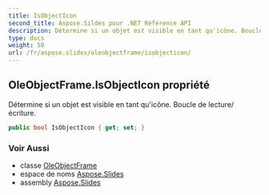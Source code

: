 ```yaml
---
title: IsObjectIcon
second_title: Aspose.Sildes pour .NET Référence API
description: Détermine si un objet est visible en tant qu'icône. Boucle de lecture/écriture.
type: docs
weight: 50
url: /fr/aspose.slides/oleobjectframe/isobjecticon/
---
```


## OleObjectFrame.IsObjectIcon propriété

Détermine si un objet est visible en tant qu'icône. Boucle de lecture/écriture.

```csharp
public bool IsObjectIcon { get; set; }
```

### Voir Aussi

* classe [OleObjectFrame](../../oleobjectframe)
* espace de noms [Aspose.Slides](../../oleobjectframe)
* assembly [Aspose.Slides](../../../)

<!-- NE PAS ÉDITER : généré par xmldocmd pour Aspose.Slides.dll -->